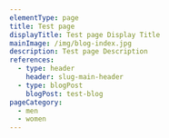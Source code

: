 ```yaml
---
elementType: page
title: Test page
displayTitle: Test page Display Title
mainImage: /img/blog-index.jpg
description: Test page Description
references:
  - type: header
    header: slug-main-header
  - type: blogPost
    blogPost: test-blog
pageCategory:
  - men
  - women
---
```


